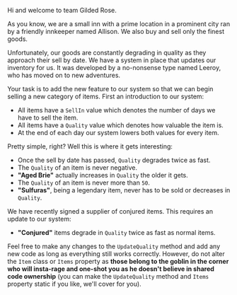 Hi and welcome to team Gilded Rose.

As you know, we are a small inn with a prime location in a prominent city ran by a friendly innkeeper named Allison. We also buy and sell only the finest goods.

Unfortunately, our goods are constantly degrading in quality as they approach their sell by date. We
have a system in place that updates our inventory for us. It was developed by a no-nonsense type named
Leeroy, who has moved on to new adventures.

Your task is to add the new feature to our system so that we can begin selling a new category of items. First an introduction to our system:

- All items have a `SellIn` value which denotes the number of days we have to sell the item.
- All items have a `Quality` value which denotes how valuable the item is.
- At the end of each day our system lowers both values for every item.

Pretty simple, right? Well this is where it gets interesting:

- Once the sell by date has passed, `Quality` degrades twice as fast.
- The `Quality` of an item is never negative.
- **"Aged Brie"** actually increases in `Quality` the older it gets.
- The `Quality` of an item is never more than `50`.
- **"Sulfuras"**, being a legendary item, never has to be sold or decreases in `Quality`.

We have recently signed a supplier of conjured items. This requires an update to our system:

- **"Conjured"** items degrade in `Quality` twice as fast as normal items.

Feel free to make any changes to the `UpdateQuality` method and add any new code as long as everything
still works correctly. However, do not alter the `Item` class or `Items` property as **those belong to the
goblin in the corner who will insta-rage and one-shot you as he doesn't believe in shared code
ownership** (you can make the `UpdateQuality` method and `Items` property static if you like, we'll cover
for you).